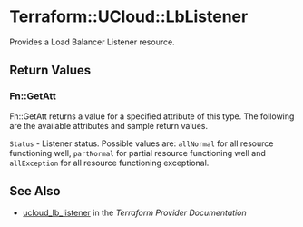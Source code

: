 # Terraform::UCloud::LbListener

Provides a Load Balancer Listener resource.

## Return Values

### Fn::GetAtt

Fn::GetAtt returns a value for a specified attribute of this type. The following are the available attributes and sample return values.

`Status` - Listener status. Possible values are: `allNormal` for all resource functioning well, `partNormal` for partial resource functioning well and `allException` for all resource functioning exceptional.

## See Also

* [ucloud_lb_listener](https://www.terraform.io/docs/providers/ucloud/r/lb_listener.html) in the _Terraform Provider Documentation_